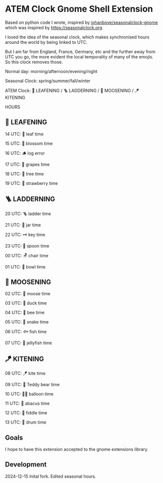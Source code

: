 # ATEM Clock Gnome Shell Extension
Based on python code I wrote, inspired by [johanbove/seasonalclock-gnome ](https://github.com/johanbove/seasonalclock-gnome) which was inspired by <https://seasonalclock.org>.

I loved the idea of the seasonal clock, which makes synchronised hours around the world by being linked to UTC.

But I am far from England, France, Germany, etc and the further away from UTC you go, the more evident the local temporality of many of the emojis. So this clock removes those.

Normal day: morning/afternoon/evening/night

Seasonal Clock: spring/summer/fall/winter

ATEM Clock: 🌿 LEAFENING / 🪜 LADDERNING / 🫎 MOOSENING / 🪁 KITENING

HOURS

## 🌿 LEAFENING

14 UTC: 🌿 leaf time

15 UTC: 🌼 blossom time

16 UTC: 🪵 log error 

17 UTC: 🍇 grapes time

18 UTC: 🌳 tree time

19 UTC: 🍓 strawberry time


## 🪜 LADDERNING
20 UTC: 🪜 ladder time

21 UTC: 🫙 jar time

22 UTC: 🗝️ key time

23 UTC: 🥄 spoon time

00 UTC: 🪑 chair time

01 UTC: 🥣 bowl time

## 🫎 MOOSENING
02 UTC: 🫎 moose time

03 UTC: 🦆 duck time

04 UTC: 🐝 bee time

05 UTC: 🦎 snake time

06 UTC: 🐟 fish time

07 UTC: 🪼 jellyfish time

## 🪁 KITENING
08 UTC: 🪁 kite time

09 UTC: 🧸 Teddy bear time

10 UTC: 🎈🪼 balloon time

11 UTC: 🧮 abacus time

12 UTC: 🎻 fiddle time

13 UTC: 🥁 drum time

## Goals
I hope to have this extension accepted to the gnome extensions library.

## Development
2024-12-15 Inital fork. Edited seasonal hours.
